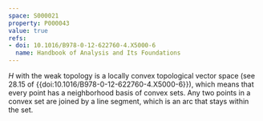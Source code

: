 ```yaml
---
space: S000021
property: P000043
value: true
refs:
- doi: 10.1016/B978-0-12-622760-4.X5000-6
  name: Handbook of Analysis and Its Foundations
---
```

$H$ with the weak topology is a locally convex topological vector
space (see 28.15 of {{doi:10.1016/B978-0-12-622760-4.X5000-6}}), which
means that every point has a neighborhood basis of convex sets.  Any
two points in a convex set are joined by a line segment, which is an
arc that stays within the set.
